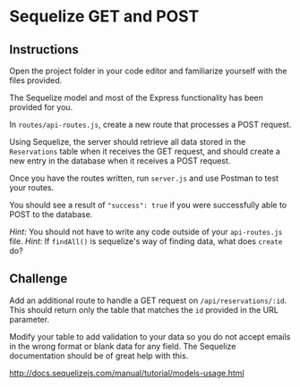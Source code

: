# Sequelize GET and POST

## Instructions

Open the project folder in your code editor and familiarize yourself with the files provided.

The Sequelize model and most of the Express functionality has been provided for you.

In `routes/api-routes.js`, create a new route that processes a POST request. 

Using Sequelize, the server should retrieve all data stored in the `Reservations` table when it receives the GET request, and should create a new entry in the database when it receives a POST request.

Once you have the routes written, run `server.js` and use Postman to test your routes.

You should see a result of `"success": true` if you were successfully able to POST to the database.

_Hint:_ You should not have to write any code outside of your `api-routes.js` file.
_Hint:_ If `findAll()` is sequelize's way of finding data, what does `create` do?

## Challenge

Add an additional route to handle a GET request on `/api/reservations/:id`.  This should return only the table that matches the `id` provided in the URL parameter.

Modify your table to add validation to your data so you do not accept emails in the wrong format or blank data for any field.  The Sequelize documentation should be of great help with this.

<http://docs.sequelizejs.com/manual/tutorial/models-usage.html>
